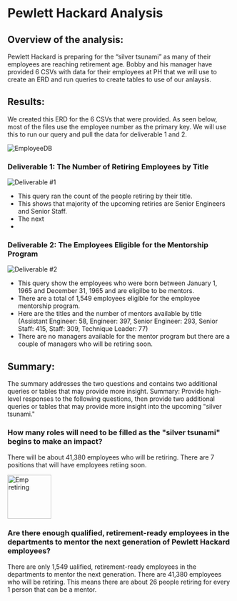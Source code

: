 # Pewlett Hackard Analysis



## Overview of the analysis:

Pewlett Hackard is preparing for the “silver tsunami” as many of their employees are reaching retirement age. Bobby and his manager have provided 6 CSVs with data for their employees at PH that we will use to create an ERD and run queries to create tables to use of our anlaysis.

## Results:
We created this ERD for the 6 CSVs that were provided. As seen below, most of the files use the employee number as the primary key. We will use this to run our query and pull the data for deliverable 1 and 2.

![EmployeeDB](https://user-images.githubusercontent.com/107590196/182744790-5ccef342-5f91-4cc9-84ac-a803f1368c73.png)

### Deliverable 1: The Number of Retiring Employees by Title

![Deliverable #1](https://user-images.githubusercontent.com/107590196/182746001-38a5936b-16bd-407b-9afc-ecd9b1b81f77.png)

- This query ran the count of the people retiring by their title.
- This shows that majority of the upcoming retiries are Senior Engineers and Senior Staff.
- The next  
-

### Deliverable 2: The Employees Eligible for the Mentorship Program

![Deliverable #2](https://user-images.githubusercontent.com/107590196/182746017-2bbee5e3-c078-4167-9cea-bc6bc6a418b3.png)

- This query show the employees who were born between January 1, 1965 and December 31, 1965 and are eligilbe to be mentors.
- There are a total of 1,549 employees eligible for the employee mentorship program.
- Here are the titles and the number of mentors available by title (Assistant Engineer: 58, Engineer: 397, Senior Engineer: 293, Senior Staff: 415, Staff:	309, Technique Leader: 77)
- There are no managers available for the mentor program but there are a couple of managers who will be retiring soon.


## Summary:

The summary addresses the two questions and contains two additional queries or tables that may provide more insight. 
Summary: Provide high-level responses to the following questions, then provide two additional queries or tables that may provide more insight into the upcoming "silver tsunami."

### How many roles will need to be filled as the "silver tsunami" begins to make an impact?
There will be about 41,380 employees who will be retiring. There are 7 positions that will have employees retiing soon. 

<img width="98" alt="Emp retiring" src="https://user-images.githubusercontent.com/107590196/182750887-86780946-219e-48c2-bde9-da49b0bff676.png">



### Are there enough qualified, retirement-ready employees in the departments to mentor the next generation of Pewlett Hackard employees?

There are only 1,549 ualified, retirement-ready employees in the departments to mentor the next generation. There are 41,380 employees who will be retiring. This means there are about 26 people retiring for every 1 person that can be a mentor. 
